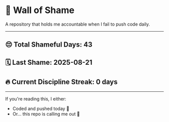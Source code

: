 # 🧱 Wall of Shame

A repository that holds me accountable when I fail to push code daily.

---

## 😔 Total Shameful Days: **43**
## 🗓️ Last Shame: **2025-08-21**
## 🔥 Current Discipline Streak: **0 days**

---

If you're reading this, I either:
- Coded and pushed today 💪
- Or... this repo is calling me out 😤

